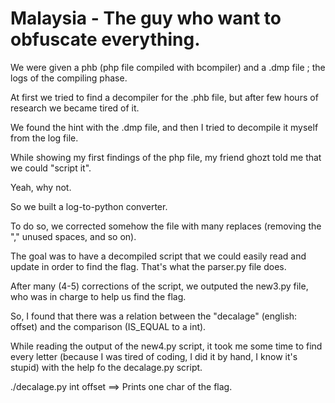 # Malaysia - The guy who want to obfuscate everything.

We were given a phb (php file compiled with bcompiler) and a .dmp file ; the logs of the compiling phase.

At first we tried to find a decompiler for the .phb file, but after few hours of research we became tired of it.

We found the hint with the .dmp file, and then I tried to decompile it myself from the log file.

While showing my first findings of the php file, my friend ghozt told me that we could "script it".

Yeah, why not.

So we built a log-to-python converter.

To do so, we corrected somehow the file with many replaces (removing the "," unused spaces, and so on).

The goal was to have a decompiled script that we could easily read and update in order to find the flag.
That's what the parser.py file does.

After many (4-5) corrections of the script, we outputed the new3.py file, who was in charge to help us find the flag.

So, I found that there was a relation between the "decalage" (english: offset) and the comparison (IS_EQUAL to a int).

While reading the output of the new4.py script, it took me some time to find every letter (because I was tired of coding, I did it by hand, I know it's stupid) with the help fo the decalage.py script.

./decalage.py int offset ==> Prints one char of the flag. 
